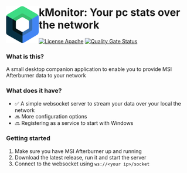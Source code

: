 # <img align="left" src="_imgs/compose-logo.svg" height=100> kMonitor: Your pc stats over the network

<!---freshmark shields
output = [
link(image('Circle CI', 'https://circleci.com/gh/diffplug/spotless/tree/main.svg?style=shield'), 'https://circleci.com/gh/diffplug/spotless/tree/main'),
link(shield('Live chat', 'gitter', 'chat', 'brightgreen'), 'https://gitter.im/{{org}}/{{name}}'),
link(shield('License Apache', 'license', 'apache', 'brightgreen'), 'https://tldrlegal.com/license/apache-license-2.0-(apache-2.0)')
].join('\n');
-->
[![License Apache](https://img.shields.io/badge/license-apache-brightgreen.svg)](https://tldrlegal.com/license/apache-license-2.0-(apache-2.0))
[![Quality Gate Status](https://sonarcloud.io/api/project_badges/measure?project=Danil0v3s_kMonitor&metric=alert_status)](https://sonarcloud.io/summary/new_code?id=Danil0v3s_kMonitor)
<!---freshmark /shields -->

### What is this?
A small desktop companion application to enable you to provide MSI Afterburner data to your network

### What does it have?
- :white_check_mark: A simple websocket server to stream your data over your local the network
- :soon: More configuration options
- :soon: Registering as a service to start with Windows

### Getting started
1. Make sure you have MSI Afterburner up and running
2. Download the latest release, run it and start the server
3. Connect to the websocket using `ws://<your ip>/socket`
